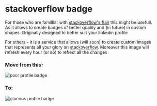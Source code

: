 # stackoverflow badge

For those who are familliar with [stackoverflow's flair](http://stackoverflow.com/users/flair/) this might be usefull. As it allows to create badges of better quality and (in future) in custom shapes. Originally designed to better suit your linkedin profile

For others - it is a service that allows (will soon) to create custom images that represents all your glory on [stackoverflow](http://stackoverflow.com/). Moreover this image will refresh every hour (or so) to reflect all the changes

### Move from this:  
![poor profile badge](https://cloud.githubusercontent.com/assets/4460981/17718065/268db04c-6412-11e6-98af-f681fa45a92d.png)  
### To:  
![glorious profile badge]()  
